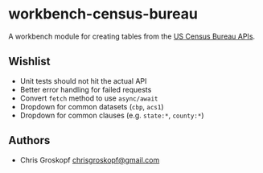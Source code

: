 # workbench-census-bureau

A workbench module for creating tables from the [US Census Bureau APIs](https://api.census.gov/data.html).

## Wishlist

* Unit tests should not hit the actual API
* Better error handling for failed requests
* Convert `fetch` method to use `async/await`
* Dropdown for common datasets (`cbp`, `acs1`)
* Dropdown for common clauses (e.g. `state:*`, `county:*`)

## Authors

* Chris Groskopf [chrisgroskopf@gmail.com](mailto:chrisgroskopf@gmail.com)